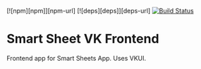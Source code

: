 [![npm][npm]][npm-url]
[![deps][deps]][deps-url]
[![Build Status](https://travis-ci.com/DanielTitkov/smart-sheets-vk-frontend.svg?branch=master)](https://travis-ci.com/DanielTitkov/smart-sheets-vk-frontend)

# Smart Sheet VK Frontend

Frontend app for Smart Sheets App. Uses VKUI. 